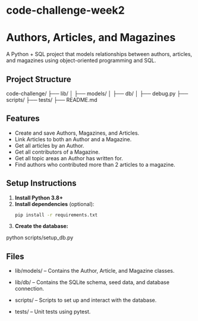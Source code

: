 # code-challenge-week2
# Authors, Articles, and Magazines

A  Python + SQL project that models relationships between authors, articles, and magazines using object-oriented programming and  SQL.

## Project Structure
code-challenge/
├── lib/
│ ├── models/
│ ├── db/
│ ├── debug.py
├── scripts/
├── tests/
├── README.md



##  Features

- Create and save Authors, Magazines, and Articles.
- Link Articles to both an Author and a Magazine.
- Get all articles by an Author.
- Get all contributors of a Magazine.
- Get all topic areas an Author has written for.
- Find authors who contributed more than 2 articles to a magazine.

## Setup Instructions

1. **Install Python 3.8+**  
2. **Install dependencies** (optional):
   ```bash
   pip install -r requirements.txt
3. **Create the database:**

python scripts/setup_db.py



##  Files
  - lib/models/ – Contains the Author, Article, and Magazine classes.

- lib/db/ – Contains the SQLite schema, seed data, and database connection.

- scripts/ – Scripts to set up and interact with the database.

- tests/ – Unit tests using pytest.


